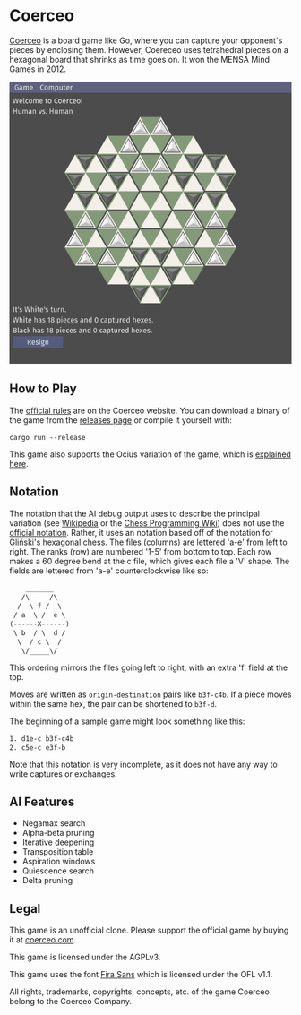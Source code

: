 # Coerceo

[Coerceo](http://coerceo.com/) is a board game like Go, where you can capture your opponent's pieces by enclosing them. However, Coereceo uses tetrahedral pieces on a hexagonal board that shrinks as time goes on. It won the MENSA Mind Games in 2012.

![Coerceo game screenshot](https://raw.githubusercontent.com/NPN/coerceo/master/screenshot.png)

## How to Play

The [official rules](http://coerceo.com/rules.html) are on the Coerceo website. You can download a binary of the game from the [releases page](https://github.com/NPN/coerceo/releases) or compile it yourself with:
```
cargo run --release
```

This game also supports the Ocius variation of the game, which is [explained here](http://coerceo.com/Coerceo%20variation2%20shortgame.pdf).

## Notation

The notation that the AI debug output uses to describe the principal variation (see [Wikipedia](https://en.wikipedia.org/wiki/Principal_variation) or the [Chess Programming Wiki](https://chessprogramming.wikispaces.com/Principal+variation)) does not use the [official notation](http://coerceo.com/Coerceo%20GameNotation.pdf). Rather, it uses an notation based off of the notation for [Gliński's hexagonal chess](https://en.wikipedia.org/wiki/Hexagonal_chess#Gli%C5%84ski's_hexagonal_chess). The files (columns) are lettered 'a-e' from left to right. The ranks (row) are numbered '1-5' from bottom to top. Each row makes a 60 degree bend at the c file, which gives each file a 'V' shape. The fields are lettered from 'a-e' counterclockwise like so:
 ```text
     _______
    /\     /\
   /  \ f /  \
  / a  \ /  e \
 (------X------)
  \ b  / \  d /
   \  / c \  /
    \/_____\/
 ```
 This ordering mirrors the files going left to right, with an extra 'f' field at the top.

 Moves are written as `origin-destination` pairs like `b3f-c4b`. If a piece moves within the same hex, the pair can be shortened to `b3f-d`.

 The beginning of a sample game might look something like this:
 ```text
 1. d1e-c b3f-c4b
 2. c5e-c e3f-b
 ```

 Note that this notation is very incomplete, as it does not have any way to write captures or exchanges.

## AI Features

  * Negamax search
  * Alpha-beta pruning
  * Iterative deepening
  * Transposition table
  * Aspiration windows
  * Quiescence search
  * Delta pruning

## Legal

This game is an unofficial clone. Please support the official game by buying it at [coerceo.com](http://coerceo.com/order.html).

This game is licensed under the AGPLv3.

This game uses the font [Fira Sans](https://github.com/mozilla/Fira) which is licensed under the OFL v1.1.

All rights, trademarks, copyrights, concepts, etc. of the game Coerceo belong to the Coerceo Company.
